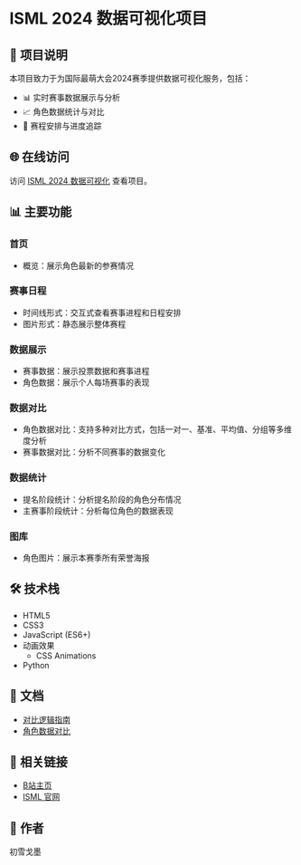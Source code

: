 # ISML 2024 数据可视化项目

## 📖 项目说明
本项目致力于为国际最萌大会2024赛季提供数据可视化服务，包括：
- 📊 实时赛事数据展示与分析
- 📈 角色数据统计与对比
- 📅 赛程安排与进度追踪

## 🌐 在线访问
访问 [ISML 2024 数据可视化](https://hatsusumi.github.io/ISML-2024/) 查看项目。

## 📊 主要功能

### 首页
- 概览：展示角色最新的参赛情况

### 赛事日程
- 时间线形式：交互式查看赛事进程和日程安排
- 图片形式：静态展示整体赛程

### 数据展示
- 赛事数据：展示投票数据和赛事进程
- 角色数据：展示个人每场赛事的表现

### 数据对比
- 角色数据对比：支持多种对比方式，包括一对一、基准、平均值、分组等多维度分析
- 赛事数据对比：分析不同赛事的数据变化

### 数据统计
- 提名阶段统计：分析提名阶段的角色分布情况
- 主赛事阶段统计：分析每位角色的数据表现

### 图库
- 角色图片：展示本赛季所有荣誉海报

## 🛠️ 技术栈
- HTML5
- CSS3
- JavaScript (ES6+)
- 动画效果
  - CSS Animations
- Python

## 📝 文档
- [对比逻辑指南](pages/comparison/comparison-guide.html)
- [角色数据对比](pages/comparison/character-comparison.html)

## 🔗 相关链接
- [B站主页](https://b23.tv/KBky1wX)
- [ISML 官网](https://www.internationalsaimoe.com/)

## 👤 作者
初雪戈墨 